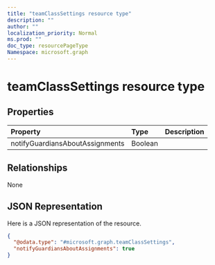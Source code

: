 ```yaml
---
title: "teamClassSettings resource type"
description: ""
author: ""
localization_priority: Normal
ms.prod: ""
doc_type: resourcePageType
Namespace: microsoft.graph
---
```



# teamClassSettings resource type



## Properties
|Property|Type|Description|
|:---|:---|:---|
|notifyGuardiansAboutAssignments|Boolean||

## Relationships
None

## JSON Representation
Here is a JSON representation of the resource.
<!-- {
  "blockType": "resource",
  "@odata.type": "microsoft.graph.teamClassSettings"
}
-->
``` json
{
  "@odata.type": "#microsoft.graph.teamClassSettings",
  "notifyGuardiansAboutAssignments": true
}
```

